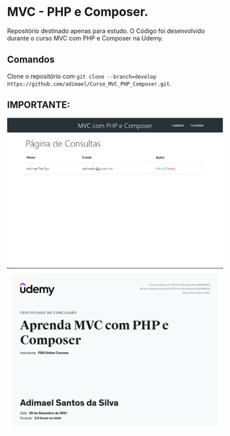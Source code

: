 # MVC - PHP e Composer.

Repositório destinado apenas para estudo. O Código foi desenvolvido durante o curso MVC com PHP e Composer na Udemy.

## Comandos

Clone o repositório com `git clone --branch=develop https://github.com/adimael/Curso_MVC_PHP_Composer.git`.

## IMPORTANTE:

![Screenshot](/config/materialize/img/screenshot.PNG)
![Screenshot](/config/materialize/img/certificate.PNG)
